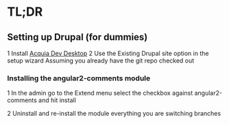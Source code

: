 # TL;DR

## Setting up Drupal (for dummies)
1 Install [Acquia Dev Desktop](https://www.acquia.com/products-services/dev-desktop)
2  Use the Existing Drupal site option in the setup wizard Assuming you already have the git repo checked out


### Installing the angular2-comments module
1 In the admin go to the Extend menu select the checkbox against angular2-comments and hit install

2 Uninstall and re-install the module everything you are switching branches

